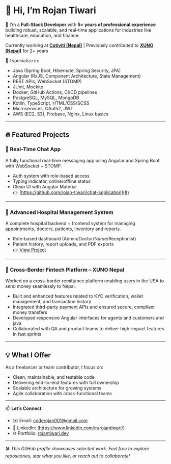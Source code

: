# 👋 Hi, I’m Rojan Tiwari

🎯 I'm a **Full-Stack Developer** with **5+ years of professional experience** building robust, scalable, and real-time applications for industries like healthcare, education, and finance.

 Currently working at **[Cotiviti (Nepal)](https://www.cotiviti.com.np)** | Previously contributed to **[XUNO (Nepal)](https://nepal.xuno.co)** for 2+ years

🚀 I specialize in:
-  Java (Spring Boot, Hibernate, Spring Security, JPA)
-  Angular (RxJS, Component Architecture, State Management)
-  REST APIs, WebSocket (STOMP)
-  JUnit, Mockito
-  Docker, GitHub Actions, CI/CD pipelines
-  PostgreSQL, MySQL, MongoDB
-  Kotlin, TypeScript, HTML/CSS/SCSS
-  Microservices, OAuth2, JWT
-  AWS (EC2, S3), Firebase, Nginx, Linux basics

---

## 🔥 Featured Projects

### 💬 Real-Time Chat App
A fully functional real-time messaging app using Angular and Spring Boot with WebSocket + STOMP.
- Auth system with role-based access
- Typing indicator, online/offline status
- Clean UI with Angular Material  
👉 [https://github.com/rojan-tiwari/chat-application](#)

---

### 🏥 Advanced Hospital Management System
A complete hospital backend + frontend system for managing appointments, doctors, patients, inventory and reports.
- Role-based dashboard (Admin/Doctor/Nurse/Receptionist)
- Patient history, report uploads, and PDF exports  
👉 [View Project](#)

---

### 💸 Cross-Border Fintech Platform – XUNO Nepal
Worked on a cross-border remittance platform enabling users in the USA to send money seamlessly to Nepal.

- Built and enhanced features related to KYC verification, wallet management, and transaction history
- Integrated third-party payment APIs and ensured secure, compliant money transfers
- Developed responsive Angular interfaces for agents and customers and java
- Collaborated with QA and product teams to deliver high-impact features in fast sprints

---

## 💡 What I Offer

As a freelancer or team contributor, I focus on:
- Clean, maintainable, and testable code
- Delivering end-to-end features with full ownership
- Scalable architecture for growing systems
- Agile collaboration with cross-functional teams

---

📫 **Let’s Connect**  
- ✉️ Email: [coderojan001@gmail.com](mailto:coderojan001@gmail.com)  
- 💼 LinkedIn: (https://www.linkedin.com/in/rojantiwari/)
- 🌐 Portfolio: [rojantiwari.dev](#) 

---

🛠️ *This GitHub profile showcases selected work. Feel free to explore repositories, star what you like, or reach out to collaborate!*
